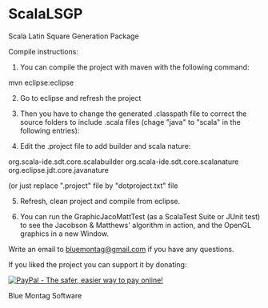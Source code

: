 # ScalaLSGP
Scala Latin Square Generation Package


Compile instructions:

1) You can compile the project with maven with the following command:

mvn eclipse:eclipse

2) Go to eclipse and refresh the project

3) Then you have to change the generated .classpath file to correct the source folders to include .scala files (chage "java" to "scala" in the following entries):

<classpathentry kind="src" path="src/main/scala" including="**/*.scala"/>
<classpathentry kind="src" path="src/test/scala" output="target/test-classes" including="**/*.scala"/>

4) Edit the .project file to add builder and scala nature:

<buildSpec>
  <buildCommand>
    <name>org.scala-ide.sdt.core.scalabuilder</name>
  </buildCommand>
</buildSpec>
<natures>
  <nature>org.scala-ide.sdt.core.scalanature</nature>
  <nature>org.eclipse.jdt.core.javanature</nature>
</natures>

(or just replace ".project" file by "dotproject.txt" file

5) Refresh, clean project and compile from eclipse.

6) You can run the GraphicJacoMattTest (as a ScalaTest Suite or JUnit test) to see the Jacobson & Matthews' algorithm in action, and the OpenGL graphics in a new Window.


Write an email to bluemontag@gmail.com if you have any questions.



If you liked the project you can support it by donating:

<a href="https://www.paypal.com/cgi-bin/webscr?cmd=_donations&business=ignaciogallego%40gmail%2ecom&lc=AR&item_name=Blue%20Montag%20Software&item_number=github%2dbutton&currency_code=USD&bn=PP%2dDonationsBF%3abtn_donateCC_LG%2egif%3aNonHosted">
<img src="https://www.paypalobjects.com/en_US/i/btn/btn_donateCC_LG.gif" border="0" alt="PayPal - The safer, easier way to pay online!">
</a>

Blue Montag Software
